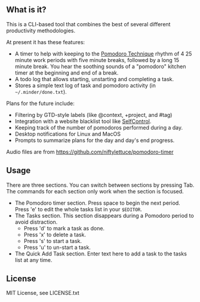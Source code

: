 ## What is it?

This is a CLI-based tool that combines the best of several different
productivity methodologies.

At present it has these features:

- A timer to help with keeping to the [Pomodoro
  Technique](http://pomodorotechnique.com/) rhythm of 4 25 minute work periods
  with five minute breaks, followed by a long 15 minute break. You hear the
  soothing sounds of a "pomodoro" kitchen timer at the beginning and end of a
  break.
- A todo log that allows starting, unstarting and completing a task.
- Stores a simple text log of task and pomodoro activity (in `~/.minder/done.txt`).

Plans for the future include:

- Filtering by GTD-style labels (like @context, +project, and #tag)
- Integration with a website blacklist tool like
  [SelfControl](https://github.com/SelfControlApp/selfcontrol/).
- Keeping track of the number of pomodoros performed during a day.
- Desktop notifications for Linux and MacOS
- Prompts to summarize plans for the day and day's end progress.

Audio files are from https://github.com/niftylettuce/pomodoro-timer

## Usage

There are three sections. You can switch between sections by pressing Tab. The
commands for each section only work when the section is focused.

- The Pomodoro timer section. Press space to begin the next period. Press 'e'
  to edit the whole tasks list in your `$EDITOR`.
- The Tasks section. This section disappears during a Pomodoro period to avoid
  distraction.
  - Press 'd' to mark a task as done.
  - Press 'x' to delete a task.
  - Press 's' to start a task.
  - Press 'u' to un-start a task.
- The Quick Add Task section. Enter text here to add a task to the tasks list
  at any time.

## License

MIT License, see LICENSE.txt

